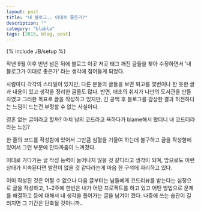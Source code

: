 ```yaml
---
layout: post
title: "내 블로그.. 이대로 좋은가?"
description: ""
category: "blabla"
tags: [2015, blog, post]
---
```

{% include JB/setup %}

작년 9월 이후 반년 넘은 뒤에 블로그 이곳 저곳 태그 깨진 글들을 찾아 수정하면서 \'내 블로그가 이대로 좋은가\' 라는 생각에 접어들게 되었다. 

사람마다 각각의 스타일이 있지만, 다른 분들의 글들을 보면 퇴고를 몇번이나 한 듯한 글과 내용이 있고 생각을 정리한 글들도 많다. 반면, 애초의 취지가 나만의 도서관을 만들자였고 그러한 목표로 글을 작성하고 있지만, 긴 공백 후 블로그를 감상한 결과 허전하다는 느낌이 드는건 부정할 수 없는 사실이다. 

영혼 없는 글이라고 할까?  마치 남의 코드라고 욕하다가 blame해서 봤더니 내 코드더라 라는 느낌?

한 줄의 코드를 작성함에 있어서 그만큼 심혈을 기울여 하는데 불구하고 글을 작성함에 있어서 그런 부분에 안타까움이 느껴졌다.

이대로 가다가는 글 작성 능력이 늘어나지 않을 것 같다라고 생각이 되며, 앞으로도 이런 상태가 지속된다면 발전이 없을 것 같다라는게 마음 한 구석에 자리하고 있다.

이미 작성된 것은 어쩔 수 없으나 다음 글부터는 남들에게 코드리뷰를 받는다는 심정으로 글을 작성하고, 1~2주에 한번은 내가 어떤 프로젝트를 하고 있고 어떤 방법으로 문제를 해결하고 등에 대해서 내 생각을 풀어가는 글을 남겨야 겠다. 나중에 쓰는 습관이 길러지면 그 기간은 단축될 것이니까..